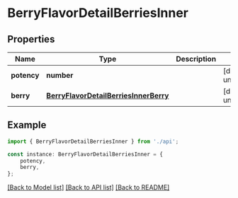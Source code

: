 # BerryFlavorDetailBerriesInner


## Properties

Name | Type | Description | Notes
------------ | ------------- | ------------- | -------------
**potency** | **number** |  | [default to undefined]
**berry** | [**BerryFlavorDetailBerriesInnerBerry**](BerryFlavorDetailBerriesInnerBerry.md) |  | [default to undefined]

## Example

```typescript
import { BerryFlavorDetailBerriesInner } from './api';

const instance: BerryFlavorDetailBerriesInner = {
    potency,
    berry,
};
```

[[Back to Model list]](../README.md#documentation-for-models) [[Back to API list]](../README.md#documentation-for-api-endpoints) [[Back to README]](../README.md)

